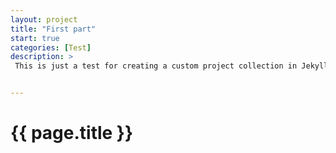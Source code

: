 ```yaml
---
layout: project
title: "First part"
start: true
categories: [Test]
description: >
 This is just a test for creating a custom project collection in Jekyll.


---
```


# {{ page.title }}